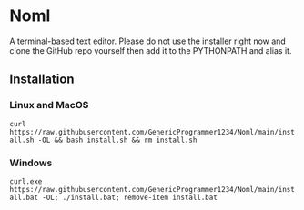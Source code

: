 # Noml
A terminal-based text editor. Please do not use the installer right now and clone the GitHub repo yourself then add it to the PYTHONPATH and alias it.

## Installation
### Linux and MacOS
`curl https://raw.githubusercontent.com/GenericProgrammer1234/Noml/main/install.sh -OL && bash install.sh && rm install.sh`
### Windows
`curl.exe https://raw.githubusercontent.com/GenericProgrammer1234/Noml/main/install.bat -OL; ./install.bat; remove-item install.bat`
